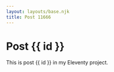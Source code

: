 ```yaml
---
layout: layouts/base.njk
title: Post 11666
---
```


# Post {{ id }}

This is post {{ id }} in my Eleventy project.
